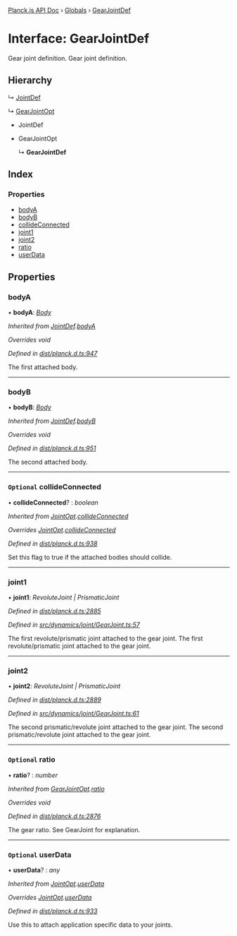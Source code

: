 [Planck.js API Doc](../README.md) › [Globals](../globals.md) › [GearJointDef](gearjointdef.md)

# Interface: GearJointDef

Gear joint definition.
Gear joint definition.

## Hierarchy

  ↳ [JointDef](jointdef.md)

  ↳ [GearJointOpt](gearjointopt.md)

* JointDef

* GearJointOpt

  ↳ **GearJointDef**

## Index

### Properties

* [bodyA](gearjointdef.md#bodya)
* [bodyB](gearjointdef.md#bodyb)
* [collideConnected](gearjointdef.md#optional-collideconnected)
* [joint1](gearjointdef.md#joint1)
* [joint2](gearjointdef.md#joint2)
* [ratio](gearjointdef.md#optional-ratio)
* [userData](gearjointdef.md#optional-userdata)

## Properties

###  bodyA

• **bodyA**: *[Body](../classes/body.md)*

*Inherited from [JointDef](jointdef.md).[bodyA](jointdef.md#bodya)*

*Overrides void*

*Defined in [dist/planck.d.ts:947](https://github.com/shakiba/planck.js/blob/3ede11b/dist/planck.d.ts#L947)*

The first attached body.

___

###  bodyB

• **bodyB**: *[Body](../classes/body.md)*

*Inherited from [JointDef](jointdef.md).[bodyB](jointdef.md#bodyb)*

*Overrides void*

*Defined in [dist/planck.d.ts:951](https://github.com/shakiba/planck.js/blob/3ede11b/dist/planck.d.ts#L951)*

The second attached body.

___

### `Optional` collideConnected

• **collideConnected**? : *boolean*

*Inherited from [JointOpt](jointopt.md).[collideConnected](jointopt.md#optional-collideconnected)*

*Overrides [JointOpt](jointopt.md).[collideConnected](jointopt.md#optional-collideconnected)*

*Defined in [dist/planck.d.ts:938](https://github.com/shakiba/planck.js/blob/3ede11b/dist/planck.d.ts#L938)*

Set this flag to true if the attached bodies
should collide.

___

###  joint1

• **joint1**: *RevoluteJoint | PrismaticJoint*

*Defined in [dist/planck.d.ts:2885](https://github.com/shakiba/planck.js/blob/3ede11b/dist/planck.d.ts#L2885)*

*Defined in [src/dynamics/joint/GearJoint.ts:57](https://github.com/shakiba/planck.js/blob/3ede11b/src/dynamics/joint/GearJoint.ts#L57)*

The first revolute/prismatic joint attached to the gear joint.
The first revolute/prismatic joint attached to the gear joint.

___

###  joint2

• **joint2**: *RevoluteJoint | PrismaticJoint*

*Defined in [dist/planck.d.ts:2889](https://github.com/shakiba/planck.js/blob/3ede11b/dist/planck.d.ts#L2889)*

*Defined in [src/dynamics/joint/GearJoint.ts:61](https://github.com/shakiba/planck.js/blob/3ede11b/src/dynamics/joint/GearJoint.ts#L61)*

The second prismatic/revolute joint attached to the gear joint.
The second prismatic/revolute joint attached to the gear joint.

___

### `Optional` ratio

• **ratio**? : *number*

*Inherited from [GearJointOpt](gearjointopt.md).[ratio](gearjointopt.md#optional-ratio)*

*Overrides void*

*Defined in [dist/planck.d.ts:2876](https://github.com/shakiba/planck.js/blob/3ede11b/dist/planck.d.ts#L2876)*

The gear ratio. See GearJoint for explanation.

___

### `Optional` userData

• **userData**? : *any*

*Inherited from [JointOpt](jointopt.md).[userData](jointopt.md#optional-userdata)*

*Overrides [JointOpt](jointopt.md).[userData](jointopt.md#optional-userdata)*

*Defined in [dist/planck.d.ts:933](https://github.com/shakiba/planck.js/blob/3ede11b/dist/planck.d.ts#L933)*

Use this to attach application specific data to your joints.

